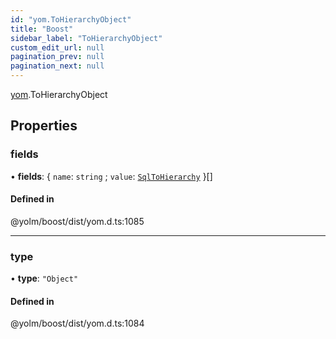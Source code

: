```yaml
---
id: "yom.ToHierarchyObject"
title: "Boost"
sidebar_label: "ToHierarchyObject"
custom_edit_url: null
pagination_prev: null
pagination_next: null
---
```


[yom](../namespaces/yom.md).ToHierarchyObject

## Properties

### fields

• **fields**: { `name`: `string` ; `value`: [`SqlToHierarchy`](../namespaces/yom.md#sqltohierarchy)  }[]

#### Defined in

@yolm/boost/dist/yom.d.ts:1085

___

### type

• **type**: ``"Object"``

#### Defined in

@yolm/boost/dist/yom.d.ts:1084
